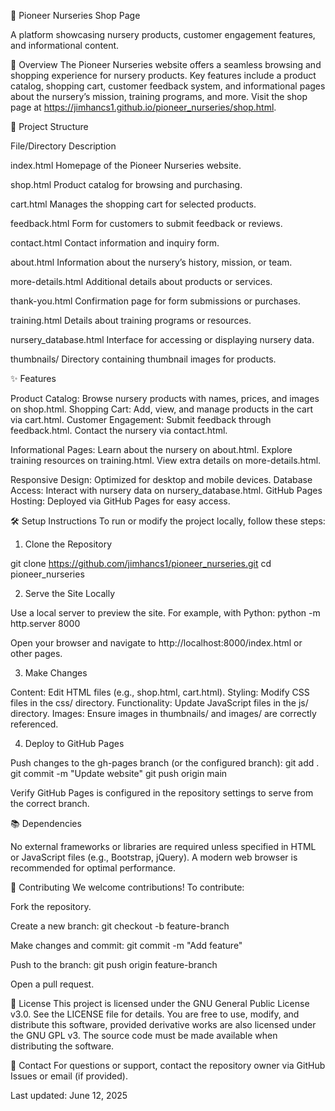 
  


🌱 Pioneer Nurseries Shop Page


  A platform showcasing nursery products, customer engagement features, and informational content.



  
  
  
  



📑 Overview
The Pioneer Nurseries website offers a seamless browsing and shopping experience for nursery products. Key features include a product catalog, shopping cart, customer feedback system, and informational pages about the nursery’s mission, training programs, and more. Visit the shop page at https://jimhancs1.github.io/pioneer_nurseries/shop.html.

📂 Project Structure



File/Directory
Description



index.html
Homepage of the Pioneer Nurseries website.


shop.html
Product catalog for browsing and purchasing.


cart.html
Manages the shopping cart for selected products.


feedback.html
Form for customers to submit feedback or reviews.


contact.html
Contact information and inquiry form.


about.html
Information about the nursery’s history, mission, or team.


more-details.html
Additional details about products or services.


thank-you.html
Confirmation page for form submissions or purchases.


training.html
Details about training programs or resources.


nursery_database.html
Interface for accessing or displaying nursery data.


thumbnails/
Directory containing thumbnail images for products.



✨ Features

Product Catalog: Browse nursery products with names, prices, and images on shop.html.
Shopping Cart: Add, view, and manage products in the cart via cart.html.
Customer Engagement:
Submit feedback through feedback.html.
Contact the nursery via contact.html.


Informational Pages:
Learn about the nursery on about.html.
Explore training resources on training.html.
View extra details on more-details.html.


Responsive Design: Optimized for desktop and mobile devices.
Database Access: Interact with nursery data on nursery_database.html.
GitHub Pages Hosting: Deployed via GitHub Pages for easy access.


🛠️ Setup Instructions
To run or modify the project locally, follow these steps:

1. Clone the Repository

git clone https://github.com/jimhancs1/pioneer_nurseries.git
cd pioneer_nurseries




2. Serve the Site Locally

Use a local server to preview the site. For example, with Python:
python -m http.server 8000

Open your browser and navigate to http://localhost:8000/index.html or other pages.



3. Make Changes


Content: Edit HTML files (e.g., shop.html, cart.html).
Styling: Modify CSS files in the css/ directory.
Functionality: Update JavaScript files in the js/ directory.
Images: Ensure images in thumbnails/ and images/ are correctly referenced.




4. Deploy to GitHub Pages

Push changes to the gh-pages branch (or the configured branch):
git add .
git commit -m "Update website"
git push origin main

Verify GitHub Pages is configured in the repository settings to serve from the correct branch.



📚 Dependencies

No external frameworks or libraries are required unless specified in HTML or JavaScript files (e.g., Bootstrap, jQuery).
A modern web browser is recommended for optimal performance.


🤝 Contributing
We welcome contributions! To contribute:

Fork the repository.

Create a new branch:
git checkout -b feature-branch


Make changes and commit:
git commit -m "Add feature"


Push to the branch:
git push origin feature-branch


Open a pull request.



  



📜 License
This project is licensed under the GNU General Public License v3.0. See the LICENSE file for details. You are free to use, modify, and distribute this software, provided derivative works are also licensed under the GNU GPL v3. The source code must be made available when distributing the software.

📧 Contact
For questions or support, contact the repository owner via GitHub Issues or email (if provided).

  




  Last updated: June 12, 2025
